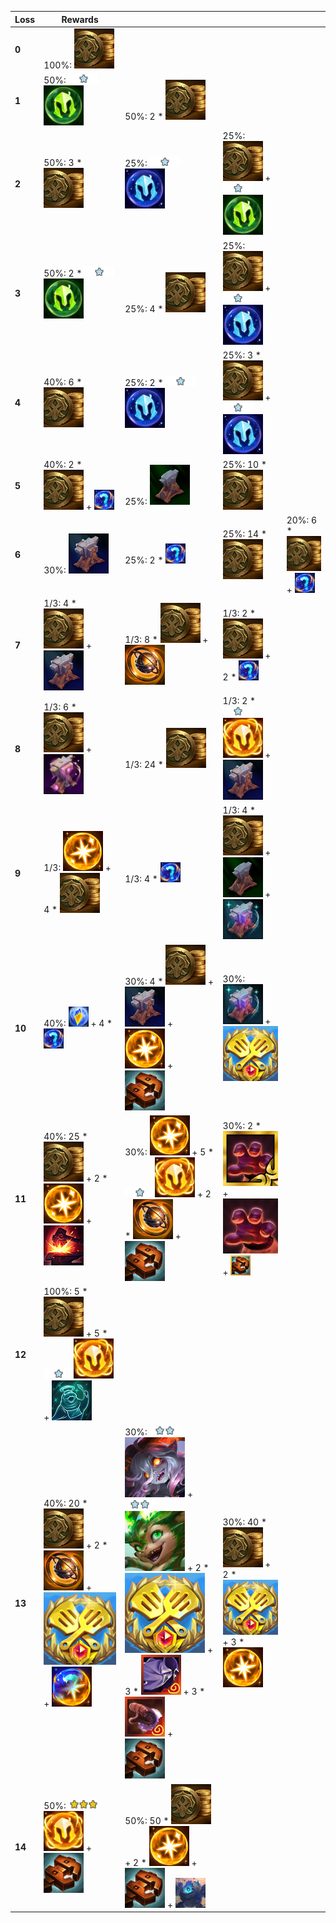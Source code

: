 | **Loss** | **Rewards**                                                                                                                                                                                                                                                                                 |                                                                                                                                                                                                                                                                                                                                                                                                                                                                                                                                                          |                                                                                                                                                                                                                                      |                                                                                                                  |
| -        | -                                                                                                                                                                                                                                                                                           | -                                                                                                                                                                                                                                                                                                                                                                                                                                                                                                                                                        | -                                                                                                                                                                                                                                    | -                                                                                                                |
| **0**    | 100%: ![Gold](../../tftspecs/icon/rewards/Gold.png)                                                                                                                                                                                                                                         |                                                                                                                                                                                                                                                                                                                                                                                                                                                                                                                                                          |                                                                                                                                                                                                                                      |                                                                                                                  |
| **1**    | 50%: ![Unit_Star](../../tftspecs/icon/rewards/Champion_Star_1.png)![Unit_Cost](../../tftspecs/icon/rewards/Champion_Cost_2.png)                                                                                                                                                             | 50%: 2 * ![Gold](../../tftspecs/icon/rewards/Gold.png)                                                                                                                                                                                                                                                                                                                                                                                                                                                                                                   |                                                                                                                                                                                                                                      |                                                                                                                  |
| **2**    | 50%: 3 * ![Gold](../../tftspecs/icon/rewards/Gold.png)                                                                                                                                                                                                                                      | 25%: ![Unit_Star](../../tftspecs/icon/rewards/Champion_Star_1.png)![Unit_Cost](../../tftspecs/icon/rewards/Champion_Cost_3.png)                                                                                                                                                                                                                                                                                                                                                                                                                          | 25%: ![Gold](../../tftspecs/icon/rewards/Gold.png) + ![Unit_Star](../../tftspecs/icon/rewards/Champion_Star_1.png)![Unit_Cost](../../tftspecs/icon/rewards/Champion_Cost_2.png)                                                      |                                                                                                                  |
| **3**    | 50%: 2 * ![Unit_Star](../../tftspecs/icon/rewards/Champion_Star_1.png)![Unit_Cost](../../tftspecs/icon/rewards/Champion_Cost_2.png)                                                                                                                                                         | 25%: 4 * ![Gold](../../tftspecs/icon/rewards/Gold.png)                                                                                                                                                                                                                                                                                                                                                                                                                                                                                                   | 25%: ![Gold](../../tftspecs/icon/rewards/Gold.png) + ![Unit_Star](../../tftspecs/icon/rewards/Champion_Star_1.png)![Unit_Cost](../../tftspecs/icon/rewards/Champion_Cost_3.png)                                                      |                                                                                                                  |
| **4**    | 40%: 6 * ![Gold](../../tftspecs/icon/rewards/Gold.png)                                                                                                                                                                                                                                      | 25%: 2 * ![Unit_Star](../../tftspecs/icon/rewards/Champion_Star_1.png)![Unit_Cost](../../tftspecs/icon/rewards/Champion_Cost_3.png)                                                                                                                                                                                                                                                                                                                                                                                                                      | 25%: 3 * ![Gold](../../tftspecs/icon/rewards/Gold.png) + ![Unit_Star](../../tftspecs/icon/rewards/Champion_Star_1.png)![Unit_Cost](../../tftspecs/icon/rewards/Champion_Cost_3.png)                                                  |                                                                                                                  |
| **5**    | 40%: 2 * ![Gold](../../tftspecs/icon/rewards/Gold.png) + ![Component](../../tftspecs/icon/rewards/Component.jpg)                                                                                                                                                                            | 25%: ![ComponentAnvil](../../tftspecs/icon/rewards/ComponentAnvil.png)                                                                                                                                                                                                                                                                                                                                                                                                                                                                                   | 25%: 10 * ![Gold](../../tftspecs/icon/rewards/Gold.png)                                                                                                                                                                              |                                                                                                                  |
| **6**    | 30%: ![ItemAnvil](../../tftspecs/icon/rewards/ItemAnvil.png)                                                                                                                                                                                                                                | 25%: 2 * ![Component](../../tftspecs/icon/rewards/Component.jpg)                                                                                                                                                                                                                                                                                                                                                                                                                                                                                         | 25%: 14 * ![Gold](../../tftspecs/icon/rewards/Gold.png)                                                                                                                                                                              | 20%: 6 * ![Gold](../../tftspecs/icon/rewards/Gold.png) + ![Component](../../tftspecs/icon/rewards/Component.jpg) |
| **7**    | 1/3: 4 * ![Gold](../../tftspecs/icon/rewards/Gold.png) + ![ItemAnvil](../../tftspecs/icon/rewards/ItemAnvil.png)                                                                                                                                                                            | 1/3: 8 * ![Gold](../../tftspecs/icon/rewards/Gold.png) + ![ChampionDuplicator](../../tftspecs/icon/rewards/ChampionDuplicator.png)                                                                                                                                                                                                                                                                                                                                                                                                                       | 1/3: 2 * ![Gold](../../tftspecs/icon/rewards/Gold.png) + 2 * ![Component](../../tftspecs/icon/rewards/Component.jpg)                                                                                                                 |                                                                                                                  |
| **8**    | 1/3: 6 * ![Gold](../../tftspecs/icon/rewards/Gold.png) + ![ArtifactAnvil](../../tftspecs/icon/rewards/ArtifactAnvil.png)                                                                                                                                                                    | 1/3: 24 * ![Gold](../../tftspecs/icon/rewards/Gold.png)                                                                                                                                                                                                                                                                                                                                                                                                                                                                                                  | 1/3: 2 * ![Unit_Star](../../tftspecs/icon/rewards/Champion_Star_1.png)![Unit_Cost](../../tftspecs/icon/rewards/Champion_Cost_5.png) + ![ItemAnvil](../../tftspecs/icon/rewards/ItemAnvil.png)                                        |                                                                                                                  |
| **9**    | 1/3: ![RadiantItem](../../tftspecs/icon/rewards/RadiantItem.png) + 4 * ![Gold](../../tftspecs/icon/rewards/Gold.png)                                                                                                                                                                        | 1/3: 4 * ![Component](../../tftspecs/icon/rewards/Component.jpg)                                                                                                                                                                                                                                                                                                                                                                                                                                                                                         | 1/3: 4 * ![Gold](../../tftspecs/icon/rewards/Gold.png) + ![ComponentAnvil](../../tftspecs/icon/rewards/ComponentAnvil.png) + ![SupportAnvil](../../tftspecs/icon/rewards/SupportAnvil.png)                                           |                                                                                                                  |
| **10**   | 40%: ![masterwork_upgrade](../../tftspecs/icon/rewards/masterwork_upgrade.png) + 4 * ![Component](../../tftspecs/icon/rewards/Component.jpg)                                                                                                                                                | 30%: 4 * ![Gold](../../tftspecs/icon/rewards/Gold.png) + ![ItemAnvil](../../tftspecs/icon/rewards/ItemAnvil.png) + ![RadiantItem](../../tftspecs/icon/rewards/RadiantItem.png) + ![MagneticRemover](../../tftspecs/icon/rewards/MagneticRemover.png)                                                                                                                                                                                                                                                                                                     | 30%: ![SupportAnvil](../../tftspecs/icon/rewards/SupportAnvil.png) + ![TacticiansCrown](../../tftitems/icon/set12/Crown/ForceofNature.png)                                                                                           |                                                                                                                  |
| **11**   | 40%: 25 * ![Gold](../../tftspecs/icon/rewards/Gold.png) + 2 * ![RadiantItem](../../tftspecs/icon/rewards/RadiantItem.png) + ![Reforger](../../tftspecs/icon/rewards/Reforger.png)                                                                                                           | 30%: ![RadiantItem](../../tftspecs/icon/rewards/RadiantItem.png) + 5 * ![Unit_Star](../../tftspecs/icon/rewards/Champion_Star_1.png)![Unit_Cost](../../tftspecs/icon/rewards/Champion_Cost_5.png) + 2 * ![ChampionDuplicator](../../tftspecs/icon/rewards/ChampionDuplicator.png) + ![MagneticRemover](../../tftspecs/icon/rewards/MagneticRemover.png)                                                                                                                                                                                                  | 30%: 2 * ![RadiantThiefsGloves](../../tftitems/icon/set12/Radiant/RadientThiefsGloves.png) + ![ThiefsGloves](../../tftitems/icon/set12/Craftable/ThiefsGloves.png) + ![GoldenRemover](../../tftspecs/icon/rewards/GoldenRemover.png) |                                                                                                                  |
| **12**   | 100%: 5 * ![Gold](../../tftspecs/icon/rewards/Gold.png) + 5 * ![Unit_Star](../../tftspecs/icon/rewards/Champion_Star_1.png)![Unit_Cost](../../tftspecs/icon/rewards/Champion_Cost_5.png) + ![synergy_add](../../tftspecs/icon/rewards/synergy_add.png)                                      |                                                                                                                                                                                                                                                                                                                                                                                                                                                                                                                                                          |                                                                                                                                                                                                                                      |                                                                                                                  |
| **13**   | 40%: 20 * ![Gold](../../tftspecs/icon/rewards/Gold.png) + 2 * ![ChampionDuplicator](../../tftspecs/icon/rewards/ChampionDuplicator.png) + ![TacticiansCrown](../../tftitems/icon/set12/Crown/ForceofNature.png) + ![radiant_conversion](../../tftspecs/icon/rewards/radiant_conversion.png) | 30%: ![Unit_Star](../../tftspecs/icon/rewards/Champion_Star_2.png)![Briar](../../tftchampions/icon/set12/Briar.png) + ![Unit_Star](../../tftspecs/icon/rewards/Champion_Star_2.png)![Smolder](../../tftchampions/icon/set12/Smolder.png) + 2 * ![TacticiansCrown](../../tftitems/icon/set12/Crown/ForceofNature.png) + 3 * ![SuspiciousTrenchCoat](../../tftitems/icon/set12/Artifacts/SuspiciousTrenchCoat.png) + 3 * ![Mittens](../../tftitems/icon/set12/Artifacts/Mittens.png) + ![MagneticRemover](../../tftspecs/icon/rewards/MagneticRemover.png) | 30%: 40 * ![Gold](../../tftspecs/icon/rewards/Gold.png) + 2 * ![TacticiansCrown](../../tftitems/icon/set12/Crown/ForceofNature.png) + 3 * ![RadiantItem](../../tftspecs/icon/rewards/RadiantItem.png)                                |                                                                                                                  |
| **14**   | 50%: ![Unit_Star](../../tftspecs/icon/rewards/Champion_Star_3.png)![Unit_Cost](../../tftspecs/icon/rewards/Champion_Cost_5.png) + ![MagneticRemover](../../tftspecs/icon/rewards/MagneticRemover.png)                                                                                       | 50%: 50 * ![Gold](../../tftspecs/icon/rewards/Gold.png) + 2 * ![RadiantItem](../../tftspecs/icon/rewards/RadiantItem.png) + ![MagneticRemover](../../tftspecs/icon/rewards/MagneticRemover.png) + ![SentinelSwarm](../../tftspecs/icon/rewards/Set12_SentinelSwarm.png)                                                                                                                                                                                                                                                                                  |                                                                                                                                                                                                                                      |                                                                                                                  |